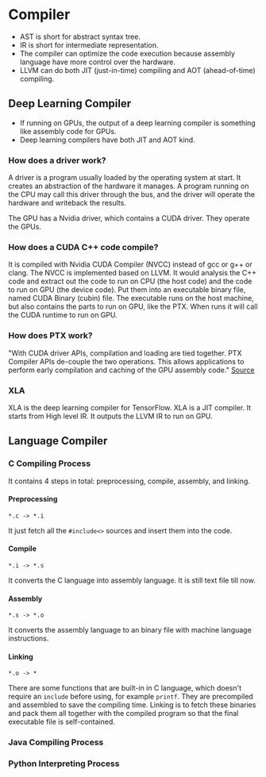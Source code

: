 # Compiler

* AST is short for abstract syntax tree.
* IR is short for intermediate representation.
* The compiler can optimize the code execution because assembly language have more control over the hardware.
* LLVM can do both JIT (just-in-time) compiling and AOT (ahead-of-time) compiling.

## Deep Learning Compiler

* If running on GPUs, the output of a deep learning compiler is something like assembly code for GPUs.
* Deep learning compilers have both JIT and AOT kind.

### How does a driver work?
A driver is a program usually loaded by the operating system at start.  It
creates an abstraction of the hardware it manages.  A program running on the
CPU may call this driver through the bus, and the driver will operate the
hardware and writeback the results.

The GPU has a Nvidia driver, which contains a CUDA driver.
They operate the GPUs.

### How does a CUDA C++ code compile?

It is compiled with Nvidia CUDA Compiler (NVCC) instead of gcc or g++ or clang.
The NVCC is implemented based on LLVM.
It would analysis the C++ code and extract out the code to run on CPU (the host code) and the code to run on GPU (the device code).
Put them into an executable binary file, named CUDA Binary (cubin) file.
The executable runs on the host machine, but also contains the parts to run on GPU, like the PTX.
When runs it will call the CUDA runtime to run on GPU.

### How does PTX work?
"With CUDA driver APIs, compilation and loading are tied together. PTX Compiler APIs de-couple the two operations. This allows applications to perform early compilation and caching of the GPU assembly code." [Source](https://docs.nvidia.com/cuda/ptx-compiler-api/index.html)

### XLA

XLA is the deep learning compiler for TensorFlow.
XLA is a JIT compiler.
It starts from High level IR.
It outputs the LLVM IR to run on GPU.

## Language Compiler

### C Compiling Process

It contains 4 steps in total: preprocessing, compile, assembly, and linking.

#### Preprocessing
`*.c -> *.i`

It just fetch all the `#include<>` sources and insert them into the code.

#### Compile
`*.i -> *.s`

It converts the C language into assembly language. It is still text file till now.

#### Assembly
`*.s -> *.o`

It converts the assembly language to an binary file with machine language instructions.

#### Linking
`*.o -> *`

There are some functions that are built-in in C language, which doesn't require an `include` before using,
for example `printf`.
They are precompiled and assembled to save the compiling time.
Linking is to fetch these binaries and pack them all together with the compiled program
so that the final executable file is self-contained.

### Java Compiling Process
### Python Interpreting Process

